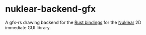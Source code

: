 # nuklear-backend-gfx

A gfx-rs drawing backend for the [Rust bindings](https://github.com/snuk182/nuklear-rust) for the [Nuklear](https://github.com/vurtun/nuklear) 2D immediate GUI library.
